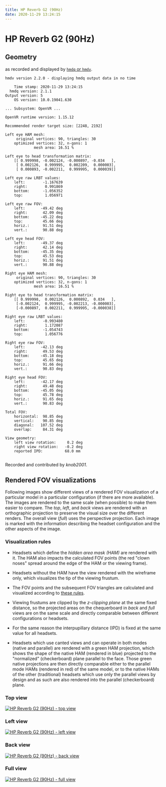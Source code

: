 ```yaml
---
title: HP Reverb G2 (90Hz)
date: 2020-11-29 13:24:15
---
```

# HP Reverb G2 (90Hz)

## Geometry

as recorded and displayed by [`hmdq` or `hmdv`](https://github.com/risa2000/hmdq).
```
hmdv version 2.2.0 - displaying hmdq output data in no time

    Time stamp: 2020-11-29 13:24:15
  hmdq version: 2.1.1
Output version: 5
    OS version: 10.0.19041.630

... Subsystem: OpenVR ...

OpenVR runtime version: 1.15.12

Recommended render target size: [2248, 2192]

Left eye HAM mesh:
     original vertices: 90, triangles: 30
    optimized vertices: 32, n-gons: 1
             mesh area: 16.51 %

Left eye to head transformation matrix:
    [[ 0.999998, -0.002124, -0.000897, -0.034   ],
     [ 0.002126,  0.999995,  0.002209,  0.000003],
     [ 0.000893, -0.002211,  0.999995,  0.000039]]

Left eye raw LRBT values:
    left:        -1.167639
    right:        0.991869
    bottom:      -1.056352
    top:          1.056971

Left eye raw FOV:
    left:       -49.42 deg
    right:       42.09 deg
    bottom:     -45.22 deg
    top:         45.66 deg
    horiz.:      91.51 deg
    vert.:       90.88 deg

Left eye head FOV:
    left:       -49.37 deg
    right:       42.14 deg
    bottom:     -45.35 deg
    top:         45.53 deg
    horiz.:      91.51 deg
    vert.:       90.88 deg

Right eye HAM mesh:
     original vertices: 90, triangles: 30
    optimized vertices: 32, n-gons: 1
             mesh area: 16.51 %

Right eye to head transformation matrix:
    [[ 0.999998,  0.002126,  0.000892,  0.034   ],
     [-0.002124,  0.999995, -0.002213, -0.000003],
     [-0.000897,  0.002211,  0.999995, -0.000038]]

Right eye raw LRBT values:
    left:        -0.993480
    right:        1.172087
    bottom:      -1.054743
    top:          1.056776

Right eye raw FOV:
    left:       -42.13 deg
    right:       49.53 deg
    bottom:     -45.18 deg
    top:         45.65 deg
    horiz.:      91.66 deg
    vert.:       90.83 deg

Right eye head FOV:
    left:       -42.17 deg
    right:       49.48 deg
    bottom:     -45.05 deg
    top:         45.78 deg
    horiz.:      91.65 deg
    vert.:       90.83 deg

Total FOV:
    horizontal:  98.85 deg
    vertical:    90.85 deg
    diagonal:   107.52 deg
    overlap:     84.31 deg

View geometry:
    left view rotation:     0.2 deg
    right view rotation:   -0.2 deg
    reported IPD:          68.0 mm


```
Recorded and contributed by _knob2001_.

## Rendered FOV visualizations

Following images show different views of a rendered FOV visualization of a
particular model in a particular configuration (if there are more available).
The images are rendered to the same scale (when possible) to make them easier
to compare. The _top_, _left_, and _back_ views are rendered with an
orthographic projection to preserve the visual size over the different renders.
The overall view (_full_) uses the perspective projection. Each image is marked
with the information describing the headset configuration and the other aspects
of the image.

### Visualization rules

* Headsets which define the _hidden area mask (HAM)_ are rendered with it. The
  HAM also impacts the calculated FOV points (the red "clown noses" spread
  around the edge of the HAM or the viewing frame).

* Headsets without the HAM have the view rendered with the wireframe only, which
  visualizes the tip of the viewing frustum.

* The FOV points and the subsequent FOV triangles are calculated and visualized
  according to [these
  rules](https://risa2000.github.io/vrdocs/docs/hmd_fov_calculation).

* Viewing frustums are clipped by the _z-clipping plane_ at the same fixed
  distance, so the projected areas on the chequerboard in _back_ and _full_
  views are on the same scale and directly comparable between different
  configurations or headsets.

* For the same reason the interpupillary distance (IPD) is fixed at the same
  value for all headsets.

* Headsets which use canted views and can operate in both modes (native and
  parallel) are rendered with a green HAM projection, which shows the shape of
  the native HAM (rendered in blue) projected to the "normalized"
  (checkerboard) plane parallel to the face. Those green native projections are
  then directly comparable either to the parallel mode HAMs (rendered in red)
  of the same model, or to the native HAMs of the other (traditional) headsets
  which use only the parallel views by design and as such are also rendered
  into the parallel (checkerboard) plane.

### Top view
[![HP Reverb G2 (90Hz) - top view](../images/ReverbG2_Native_R90_top.dmx.png)](../images/ReverbG2_Native_R90_top.dmx.png)

### Left view
[![HP Reverb G2 (90Hz) - left view](../images/ReverbG2_Native_R90_left.dmx.png)](../images/ReverbG2_Native_R90_left.dmx.png)

### Back view
[![HP Reverb G2 (90Hz) - back view](../images/ReverbG2_Native_R90_back.dmx.png)](../images/ReverbG2_Native_R90_back.dmx.png)

### Full view
[![HP Reverb G2 (90Hz) - full view](../images/ReverbG2_Native_R90_over.dmx.png)](../images/ReverbG2_Native_R90_over.dmx.png)

